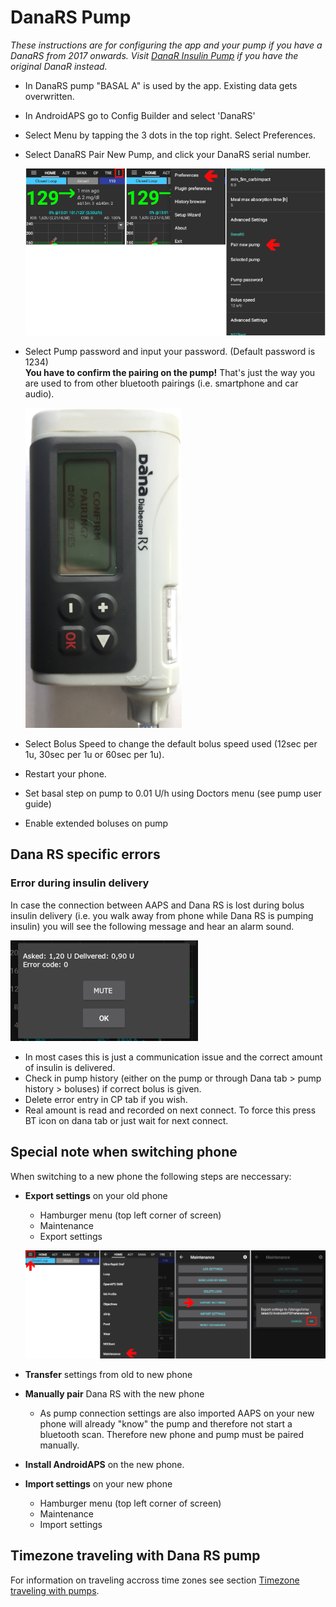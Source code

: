 # DanaRS Pump

_These instructions are for configuring the app and your pump if you have a DanaRS from 2017 onwards. Visit [DanaR Insulin Pump](./DanaR-Insulin-Pump) if you have the original DanaR instead._
*  In DanaRS pump "BASAL A" is used by the app. Existing data gets overwritten.

*  In AndroidAPS go to Config Builder and select 'DanaRS'

*  Select Menu by tapping the 3 dots in the top right. Select Preferences.

*  Select DanaRS Pair New Pump, and click your DanaRS serial number.

    ![AAPS pairing Dana RS](../images/AAPS_DanaRSPairing.png)

*  Select Pump password and input your password. (Default password is 1234) <br><b>You have to confirm the pairing on the pump!</b> That's just the way you are used to from other bluetooth pairings (i.e. smartphone and car audio).

    ![Dana RS confirm pairing](../images/DanaRS_Pairing.png)

*  Select Bolus Speed to change the default bolus speed used (12sec per 1u, 30sec per 1u or 60sec per 1u).

*  Restart your phone.

*  Set basal step on pump to 0.01 U/h using Doctors menu (see pump user guide)

* Enable extended boluses on pump


## Dana RS specific errors

### Error during insulin delivery
In case the connection between AAPS and Dana RS is lost during bolus insulin delivery (i.e. you walk away from phone while Dana RS is pumping insulin) you will see the following message and hear an alarm sound.

![Alarm insulin delivery](../images/DanaRS_Error_bolus.png)

* In most cases this is just a communication issue and the correct amount of insulin is delivered.
* Check in pump history (either on the pump or through Dana tab > pump history > boluses) if correct bolus is given.
* Delete error entry in CP tab if you wish.
* Real amount is read and recorded on next connect. To force this press BT icon on dana tab or just wait for next connect.

## Special note when switching phone

When switching to a new phone the following steps are neccessary:
* **Export settings** on your old phone
  * Hamburger menu (top left corner of screen)
  * Maintenance
  * Export settings
  
   ![AAPS export settings](../images/AAPS_ExportSettings.png)
  
* **Transfer** settings from old to new phone
* **Manually pair** Dana RS with the new phone
  * As pump connection settings are also imported AAPS on your new phone will already "know" the pump and therefore not start a bluetooth scan. Therefore new phone and pump must be paired manually.
* **Install AndroidAPS** on the new phone.
* **Import settings** on your new phone
  * Hamburger menu (top left corner of screen)
  * Maintenance
  * Import settings

## Timezone traveling with Dana RS pump

For information on traveling accross time zones see section [Timezone traveling with pumps](../Usage/Timezone-traveling#danarv2-danars).
